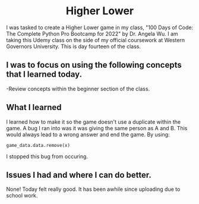 <h1 align="center">Higher Lower</h1>

I was tasked to create a Higher Lower game in my class, "100 Days of Code: The Complete Python Pro Bootcamp for 2022" by Dr. Angela Wu. I am taking this Udemy class on the side of my official coursework at Western Governors University. This is day fourteen of the class.

<h2>I was to focus on using the following concepts that I learned today.</h2>

-Review concepts within the beginner section of the class. 

<h2>What I learned</h2>
I learned how to make it so the game doesn't use a duplicate within the game. A bug I ran into was it was giving the same person as A and B. This would always lead to a wrong answer and end the game. By using:

```
game_data.data.remove(x)
```

I stopped this bug from occuring.

<h2>Issues I had and where I can do better.</h2>
None! Today felt really good. It has been awhile since uploading due to school work.
